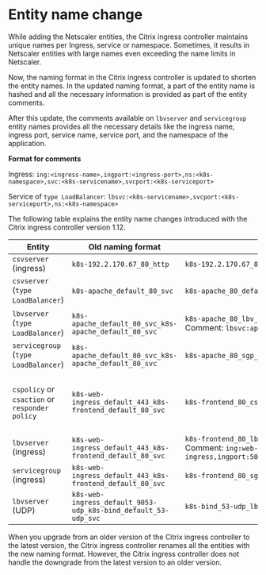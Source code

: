 # Entity name change

While adding the Netscaler entities, the Citrix ingress controller maintains unique names per Ingress, service or namespace. Sometimes, it results in Netscaler entities with large names even exceeding the name limits in Netscaler.

Now, the naming format in the Citrix ingress controller is updated to shorten the entity names. In the updated naming format, a part of the entity name is hashed and all the necessary information is provided as part of the entity comments.

After this update, the comments available on `lbvserver` and `servicegroup` entity names provides all the necessary details like the ingress name, ingress port, service name, service port, and the namespace of the application.

**Format for comments**

Ingress: `ing:<ingress-name>,ingport:<ingress-port>,ns:<k8s-namespace>,svc:<k8s-servicename>,svcport:<k8s-serviceport>`

Service of `type LoadBalancer`: `lbsvc:<k8s-servicename>,svcport:<k8s-serviceport>,ns:<k8s-namespace>`


The following table explains the entity name changes introduced with the Citrix ingress controller version 1.12.

| Entity | Old naming format | New naming format | Description/Comments   |
| ------------------------ | ---------- | --------------------------- | ------|
| `csvserver` (ingress)|`k8s-192.2.170.67_80_http`  |`k8s-192.2.170.67_80_http`  |  no changes|
| `csvserver` (`type LoadBalancer`) | `k8s-apache_default_80_svc` | `k8s-apache_80_default_svc` | Now, the port is followed by a namespace |
| `lbvserver` (`type LoadBalancer`) | `k8s-apache_default_80_svc_k8s-apache_default_80_svc`| `k8s-apache_80_lbv_wlikeqxno5vunbthsoj4lxegk7cddh6p` Comment: `lbsvc:apache,svcport:80,ns:default`| The comment for `type LoadBalancer` is now different |
| `servicegroup` (`type LoadBalancer`) | `k8s-apache_default_80_svc_k8s-apache_default_80_svc` | `k8s-apache_80_sgp_wlikeqxno5vunbthsoj4lxegk7cddh6p` |The suffix `sgp` is added  |
| `cspolicy` or `csaction` or `responder policy`| `k8s-web-ingress_default_443_k8s-frontend_default_80_svc` | `k8s-frontend_80_csp_267pneiak5rw6hoygvrqrzpm4k6thz2p` | Moved service-name, service-port to the beginning, added suffix of cs, hashed ingress-name, ingress-port, and namespace |
| `lbvserver` (ingress)| `k8s-web-ingress_default_443_k8s-frontend_default_80_svc` | `k8s-frontend_80_lbv_267pneiak5rw6hoygvrqrzpm4k6thz2p` Comment: `ing:web-ingress,ingport:5080,ns:default,svc:frontend,svcport:80` | Suffix `lbv` and comment added to the entity |
| `servicegroup` (ingress)| `k8s-web-ingress_default_443_k8s-frontend_default_80_svc` | `k8s-frontend_80_sgp_267pneiak5rw6hoygvrqrzpm4k6thz2p` | Suffix `sgp` is added. |
| `lbvserver` (UDP)| `k8s-web-ingress_default_9053-udp_k8s-bind_default_53-udp_svc` | `k8s-bind_53-udp_lbv_uyomblblagixrtw3cxrf23tak6wkpfmw` | `-udp` is still appended to the port as earlier.|

When you upgrade from an older version of the Citrix ingress controller to the latest version, the Citrix ingress controller renames all the entities with the new naming format. However, the Citrix ingress controller does not handle the downgrade from the latest version to an older version.